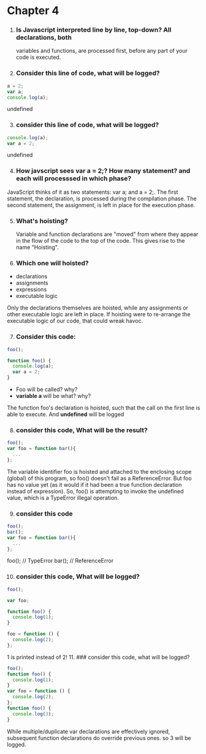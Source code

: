 # Chapter 4

1. ### Is Javascript interpreted line by line, top-down? All declarations, both

   variables and functions, are processed first, before any part of your code is
   executed.

2. ### Consider this line of code, what will be logged?

```javascript
a = 2;
var a;
console.log(a);
```

undefined

3.  ### consider this line of code, what will be logged?

```javascript
console.log(a);
var a = 2;
```

undefined

4. ### How javscript sees **var a = 2;**? How many statement? and each will processsed in which phase?

JavaScript thinks of it as two statements: var a; and a = 2;. The first
statement, the declaration, is processed during the compilation phase. The
second statement, the assignment, is left in place for the execution phase.

5. ### What's hoisting?
   Variable and function declarations are "moved" from where they appear in the
   flow of the code to the top of the code. This gives rise to the name
   "Hoisting".
6. ### Which one will hoisted?

- declarations
- assignments
- expressions
- executable logic

Only the declarations themselves are hoisted, while any assignments or other
executable logic are left in place. If hoisting were to re-arrange the
executable logic of our code, that could wreak havoc.

7. ### Consider this code:

```javascript
foo();

function foo() {
  console.log(a);
  var a = 2;
}
```

- Foo will be called? why?
- **variable a** will be what? why?

The function foo's declaration is hoisted, such that the call on the first line
is able to execute. And **undefined** will be logged

8. ### consider this code, What will be the result?

```javascript
foo();
var foo = function bar(){
  ...
};
```

The variable identifier foo is hoisted and attached to the enclosing scope
(global) of this program, so foo() doesn't fail as a ReferenceError. But foo has
no value yet (as it would if it had been a true function declaration instead of
expression). So, foo() is attempting to invoke the undefined value, which is a
TypeError illegal operation.

9. ### consider this code

```javascript
foo();
bar();
var foo = function bar(){
  ...
};
```

foo(); // TypeError bar(); // ReferenceError

10. ### consider this code, What will be logged?

```javascript
foo();

var foo;

function foo() {
  console.log(1);
}

foo = function () {
  console.log(2);
};
```

1 is printed instead of 2! 11. ### consider this code, what will be logged?

```javascript
foo();
function foo() {
  console.log(1);
}
var foo = function () {
  console.log(2);
};
function foo() {
  console.log(3);
}
```

While multiple/duplicate var declarations are effectively ignored, subsequent
function declarations do override previous ones. so 3 will be logged.
